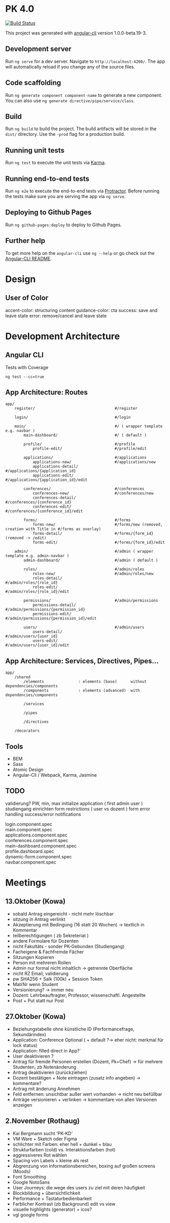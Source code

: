 # PK 4.0

[![Build Status](https://travis-ci.com/patrickschroeter/PKMaster.svg?token=kSqxpzF4oZkoFhFMv5U7&branch=master)](https://travis-ci.com/patrickschroeter/PKMaster)

This project was generated with [angular-cli](https://github.com/angular/angular-cli) version 1.0.0-beta.19-3.

## Development server
Run `ng serve` for a dev server. Navigate to `http://localhost:4200/`. The app will automatically reload if you change any of the source files.

## Code scaffolding

Run `ng generate component component-name` to generate a new component. You can also use `ng generate directive/pipe/service/class`.

## Build

Run `ng build` to build the project. The build artifacts will be stored in the `dist/` directory. Use the `-prod` flag for a production build.

## Running unit tests

Run `ng test` to execute the unit tests via [Karma](https://karma-runner.github.io).

## Running end-to-end tests

Run `ng e2e` to execute the end-to-end tests via [Protractor](http://www.protractortest.org/).
Before running the tests make sure you are serving the app via `ng serve`.

## Deploying to Github Pages

Run `ng github-pages:deploy` to deploy to Github Pages.

## Further help

To get more help on the `angular-cli` use `ng --help` or go check out the [Angular-CLI README](https://github.com/angular/angular-cli/blob/master/README.md).

# Design

## User of Color

accent-color: structuring content
guidance-color: cta
success: save and leave state
error: remove/cancel and leave state


# Development Architecture

## Angular CLI

Tests with Coverage
```
ng test --cc=true
```

## App Architecture: Routes

```
app/
    register/                                   #/register

    login/                                      #/login

    main/                                       #/ ( wrapper template e.g. navbar )
        main-dashboard/                         #/ ( default )

        profile/                                #/profile
            profile-edit/                       #/profile/edit

        applications/                           #/applications
            applications-new/                   #/applications/new
            applications-detail/                #/applications/{application_id}
            applications-edit/                  #/applications/{application_id}/edit

        conferences/                            #/conferences
            conferences-new/                    #/conferences/new
            conferences-detail/                 #/conferences/{conference_id}
            conferences-edit/                   #/conferences/{conference_id}/edit
        
        forms/                                  #/forms
            forms-new/                          #/forms/new (removed, creation with Title in #/forms as overlay)
            forms-detail/                       #/forms/{form_id} (removed -> /edit)
            forms-edit/                         #/forms/{form_id}/edit

    admin/                                      #/admin ( wrapper template e.g. admin-navbar )
        admin-dashboard/                        #/admin ( default )

        roles/                                  #/admin/roles
            roles-new/                          #/admin/roles/new
            roles-detail/                       #/admin/roles/{role_id}
            roles-edit/                         #/admin/roles/{role_id}/edit

        permissions/                            #/admin/permissions
            permissions-detail/                 #/admin/permissions/{permission_id}
            permissions-edit/                   #/admin/permissions/{permission_id}/edit

        users/                                  #/admin/users
            users-detail/                       #/admin/users/{user_id}                          
            users-edit/                         #/admin/users/{user_id}/edit
```

## App Architecture: Services, Directives, Pipes...
```
app/
    /shared
        /elements               : elements (base)      without dependencies/components
        /components             : elements (advanced)  with dependencies/components

        /services

        /pipes

        /directives

    /decorators
```

## Tools

- BEM
- Sass
- Atomic Design
- Angular-Cli / Webpack, Karma, Jasmine


## TODO

validierung? PW, min, max
initialize application ( first admin user )
studiengang einrichten
form restrictions ( user vs dozent )
form error handling
success/error notifications

login.component.spec  
main.component.spec  
applications.component.spec  
conferences.component.spec  
main-dashboard.component.spec  
profile.dashboard.spec  
dynamic-form.component.spec  
navbar.component.spec  

# Meetings

## 13.Oktober (Kowa)

- sobald Antrag eingereicht - nicht mehr löschbar
- sitzung in Antrag verlinkt
- Akzeptierung mit Bedingung (16 statt 20 Wochen) -> textlich in Kommentar
- teilberechtigungen ( zb Sekreteriat )
- andere Formulare für Dozenten
- nicht Fakultäts - sonder PK-Gebunden (Studiengang)
- Facheigene & Fachfremde Fächer
- Sitzungen Kopieren
- Person mit mehreren Rollen
- Admin nur formal nicht inhaltlich -> getrennte Oberfläche
- nicht RZ Email, validierung
- pw SHA256 + Salk (100k) + Session Token
- MatrNr wenn Student
- Versionierung? -> immer neu
- Dozent: Lehrbeauftragter, Professor, wissenschaftl. Angestellte
- Post + Put statt nur Post

## 27.Oktober (Kowa)

- Beziehungstabelle ohne künstliche ID (Performancefrage, Sekundärindex)
- Application: Conference Optional ( + default ?-> eher nicht: merkmal für lock status)
- Application: filled direct in App?`
- User deaktivieren ?
- Antrag für fremde Personen erstellen (Dozent, Pk+Chef) -> für mehrere Studenten, zb Notenänderung
- Antrag deaktivieren (zurückziehen)
- Dozent bestätigen + Note eintragen (zusatz info angeben) -> kommentare?
- Antrag mit änderung Annehmen
- Feld entfernen: unsichtbar außer wert vorhanden -> nicht neu befüllbar
- Anträge versionieren + verlinken -> kommentare von allen Versionen anzeigen

## 2.November (Rothaug)

- Kai Bergmann sucht 'PK-KD'
- VM Ware + Sketch oder Figma
- schlichter mit Farben: eher hell + dunkel + blau
- Strukturfarben (cold) vs. Interaktionsfarben (hot)
- aggressiveres Rot wählen
- Spacing von Labels + kleine als rest
- Abgrenzung von Informationsbereichen, boxing auf großen screens (Moods)
- Font Smoothing
- Google NotoSans
- User Journeys: die wege des users zu ziel mit deren häufigkeit
- Blockbildung + übersichtlichkeit
- Performance + Tastaturbedienbarkeit
- Farblicher Kontrast (zb Background) edit vs view
- visuelle highlights (generator) + icos?
- vgl google forms
